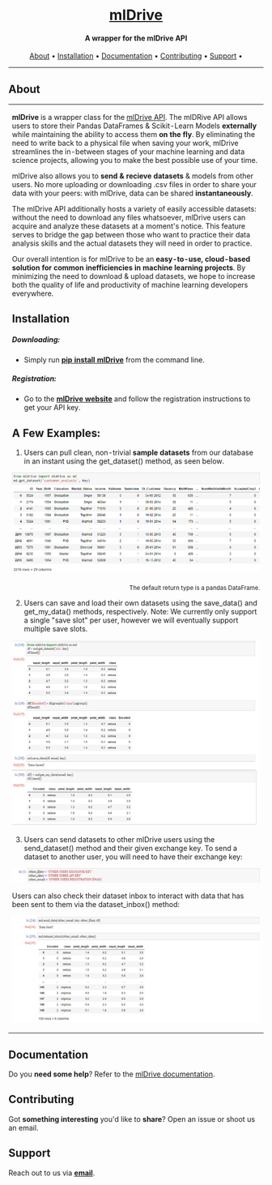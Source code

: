 <h1 align="center">
  <br>
  <a href="https://github.com/macdonac/mldrive">mlDrive</a>
</h1>

<h4 align="center">A wrapper for the mlDrive API</h4>

<p align="center">
  <a href="#about">About</a> •
  <a href="#installation">Installation</a> •
  <a href="#documentation">Documentation</a> •
  <a href="#contributing">Contributing</a> •
  <a href="#support">Support</a> •
</p>

---

## About

<table>
<tr>
<td>
  
**mlDrive** is a wrapper class for the [mlDrive API](https://mldrive.io). The mlDRive API allows users to store their Pandas DataFrames & Scikit-Learn Models **externally** while maintaining the ability to access them **on the fly**. By eliminating the need to write back to a physical file when saving your work, mlDrive streamlines the in-between stages of your machine learning and data science projects, allowing you to make the best possible use of your time.

mlDrive also allows you to **send & recieve datasets** & models from other users. No more uploading or downloading .csv files in order to share your data with your peers: with mlDrive, data can be shared **instantaneously**. 

The mlDrive API additionally hosts a variety of easily accessible datasets: without the need to download any files whatsoever, mlDrive users can acquire and analyze these datasets at a moment's notice. This feature serves to bridge the gap between those who want to practice their data analysis skills and the actual datasets they will need in order to practice.

Our overall intention is for mlDrive to be an **easy-to-use, cloud-based solution for common inefficiencies in machine learning projects**. By minimizing the need to download & upload datasets, we hope to increase both the quality of life and productivity of machine learning developers everywhere.

## Installation

##### Downloading:
* Simply run **[pip install mlDrive](https://pypi.org/project/mldrive/)** from the command line.
##### Registration:
* Go to the **[mlDrive website](https://mldrive.io)** and follow the registration instructions to get your API key.

## A Few Examples:

1. Users can pull clean, non-trivial **sample datasets** from our database in an instant using the get_dataset() method, as seen below.

![Dataset to Dataframe](./example/ex.png)
<p align="right">
<sub>The default return type is a pandas DataFrame.</sub>

2. Users can save and load their own datasets using the save_data() and get_my_data() methods, respectively.
Note: We currently only support a single "save slot" per user, however we will eventually support multiple save slots.

![Load Change Save Load](./example/save_data.png)
<p align="right">
<sub></sub>

3. Users can send datasets to other mlDrive users using the send_dataset() method and their given exchange key. To send a dataset to another user, you will need to have their exchange key:

![Get Exchange Keys](./example/save_keys.png)
<p align="right">
<sub></sub>

Users can also check their dataset inbox to interact with data that has been sent to them via the dataset_inbox() method:

![Sending/Recieving Dataframes](./example/send_data.png)
<p align="right">
<sub></sub>

</p>
</td>
</tr>
</table>

## Documentation

Do you **need some help**? Refer to the [mlDrive documentation](https://mldrive.io/documentation).

## Contributing

Got **something interesting** you'd like to **share**? Open an issue or shoot us an email.
 

## Support

Reach out to us via **[email](support@mldrive.io)**.